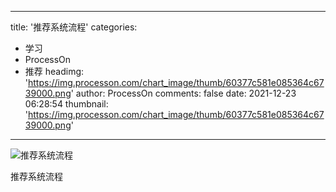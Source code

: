 
---
title: '推荐系统流程'
categories: 
 - 学习
 - ProcessOn
 - 推荐
headimg: 'https://img.processon.com/chart_image/thumb/60377c581e085364c6739000.png'
author: ProcessOn
comments: false
date: 2021-12-23 06:28:54
thumbnail: 'https://img.processon.com/chart_image/thumb/60377c581e085364c6739000.png'
---

<div>   
<img class="thumb" alt="推荐系统流程" src="https://img.processon.com/chart_image/thumb/60377c581e085364c6739000.png" referrerpolicy="no-referrer">
<p>推荐系统流程</p>  
</div>
            